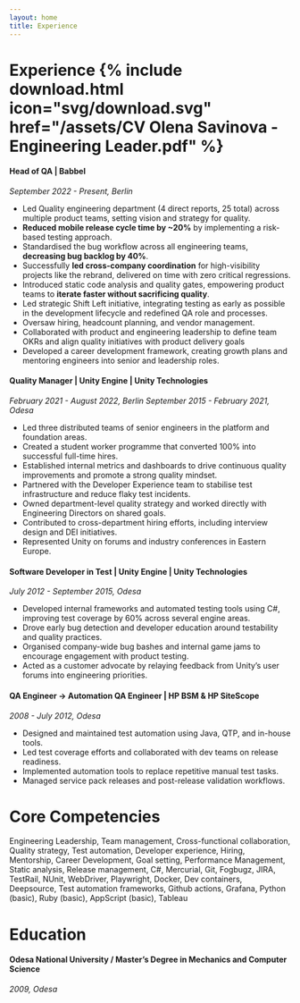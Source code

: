 ```yaml
---
layout: home
title: Experience
---
```


# Experience   {% include download.html icon="svg/download.svg" href="/assets/CV Olena Savinova - Engineering Leader.pdf"  %}

#### Head of QA | Babbel
*September 2022 - Present,  Berlin*

+ Led Quality engineering department (4 direct reports, 25 total) across multiple product teams, setting vision and strategy for quality.
+ **Reduced mobile release cycle time by ~20%** by implementing a risk-based testing approach.
+ Standardised the bug workflow across all engineering teams, **decreasing bug backlog by 40%**.
+ Successfully **led cross-company coordination** for high-visibility projects like the rebrand, delivered on time with zero critical regressions.
+ Introduced static code analysis and quality gates, empowering product teams to **iterate faster without sacrificing quality**.
+ Led strategic Shift Left initiative, integrating testing as early as possible in the development lifecycle and redefined QA role and processes.
+ Oversaw hiring, headcount planning, and vendor management.
+ Collaborated with product and engineering leadership to define team OKRs and align quality initiatives with product delivery goals
+ Developed a career development framework, creating growth plans and mentoring engineers into senior and leadership roles.


#### Quality Manager | Unity Engine | Unity Technologies
*February 2021 - August 2022,  Berlin*
*September 2015 - February 2021,  Odesa*

+ Led three distributed teams of senior engineers in the platform and foundation areas.
+ Created a student worker programme that converted 100% into successful full-time hires.
+ Established  internal metrics and dashboards  to drive continuous  quality improvements and promote a strong quality mindset.
+ Partnered with the Developer Experience team to stabilise test infrastructure and reduce flaky test incidents.
+ Owned department-level quality strategy and worked directly with Engineering Directors on shared goals.
+ Contributed to cross-department hiring efforts, including interview design and DEI initiatives.
+ Represented Unity on forums and industry conferences in Eastern Europe.


#### Software Developer in Test | Unity Engine | Unity Technologies
*July  2012 - September 2015, Odesa*

+ Developed internal frameworks and automated testing tools using C#, improving test coverage by 60% across several engine areas.
+ Drove early bug detection and developer education around testability and quality practices.
+ Organised company-wide bug bashes and internal game jams to encourage engagement with product testing.
+ Acted as a customer advocate by relaying feedback from Unity’s user forums into engineering priorities.


#### QA Engineer -> Automation QA Engineer | HP BSM & HP SiteScope
*2008 - July  2012, Odesa*

+ Designed and maintained test automation using Java, QTP, and in-house tools.
+ Led test coverage efforts and collaborated with dev teams on release readiness.
+ Implemented automation tools to replace repetitive manual test tasks.
+ Managed service pack releases and post-release validation workflows.

# Core Competencies
Engineering Leadership, Team management, Cross-functional collaboration, Quality strategy, Test automation, Developer experience, Hiring, Mentorship, Career Development, Goal setting, Performance Management, Static analysis, Release management, C#, Mercurial, Git, Fogbugz, JIRA, TestRail, NUnit, WebDriver, Playwright, Docker, Dev containers, Deepsource, Test automation frameworks, Github actions, Grafana, Python (basic), Ruby (basic), AppScript (basic), Tableau


# Education

#### Odesa  National University / Master’s Degree in Mechanics and Computer Science
*2009,  Odesa*


